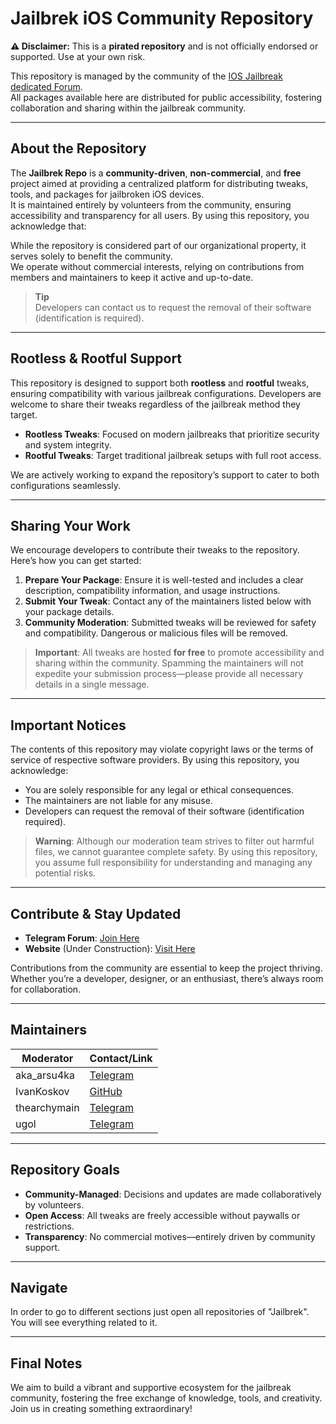# Jailbrek iOS Community Repository

**⚠️ Disclaimer:** This is a **pirated repository** and is not officially endorsed or supported. Use at your own risk.

This repository is managed by the community of the [IOS Jailbreak dedicated Forum](https://t.me/Jailbrek_ios).  
All packages available here are distributed for public accessibility, fostering collaboration and sharing within the jailbreak community.

---

## About the Repository

The **Jailbrek Repo** is a **community-driven**, **non-commercial**, and **free** project aimed at providing a centralized platform for distributing tweaks, tools, and packages for jailbroken iOS devices.  
It is maintained entirely by volunteers from the community, ensuring accessibility and transparency for all users.
By using this repository, you acknowledge that:

While the repository is considered part of our organizational property, it serves solely to benefit the community.  
We operate without commercial interests, relying on contributions from members and maintainers to keep it active and up-to-date.

> **Tip**  
> Developers can contact us to request the removal of their software (identification is required).

---

## Rootless & Rootful Support

This repository is designed to support both **rootless** and **rootful** tweaks, ensuring compatibility with various jailbreak configurations. Developers are welcome to share their tweaks regardless of the jailbreak method they target.

- **Rootless Tweaks**: Focused on modern jailbreaks that prioritize security and system integrity.
- **Rootful Tweaks**: Target traditional jailbreak setups with full root access.

We are actively working to expand the repository’s support to cater to both configurations seamlessly.

---

## Sharing Your Work

We encourage developers to contribute their tweaks to the repository. Here’s how you can get started:

1. **Prepare Your Package**: Ensure it is well-tested and includes a clear description, compatibility information, and usage instructions.
2. **Submit Your Tweak**: Contact any of the maintainers listed below with your package details.
3. **Community Moderation**: Submitted tweaks will be reviewed for safety and compatibility. Dangerous or malicious files will be removed.

> **Important**: All tweaks are hosted **for free** to promote accessibility and sharing within the community. Spamming the maintainers will not expedite your submission process—please provide all necessary details in a single message.

---

## Important Notices

The contents of this repository may violate copyright laws or the terms of service of respective software providers. By using this repository, you acknowledge:

- You are solely responsible for any legal or ethical consequences.
- The maintainers are not liable for any misuse.
- Developers can request the removal of their software (identification required).

> **Warning**: Although our moderation team strives to filter out harmful files, we cannot guarantee complete safety. By using this repository, you assume full responsibility for understanding and managing any potential risks.

---

## Contribute & Stay Updated

- **Telegram Forum**: [Join Here](https://t.me/Jailbrek_ios)  
- **Website** (Under Construction): [Visit Here](https://jailbrek.github.io/repo/)

Contributions from the community are essential to keep the project thriving. Whether you’re a developer, designer, or an enthusiast, there’s always room for collaboration.

---

## Maintainers

| Moderator         | Contact/Link                             |
|-------------------|------------------------------------------|
| aka_arsu4ka       | [Telegram](https://t.me/aka_arsu4ka)    |
| IvanKoskov        | [GitHub](https://github.com/IvanKoskov) |
| thearchymain      | [Telegram](https://t.me/thearchymain)   |
| ugol              | [Telegram](https://t.me/ipabuy)         |

---

## Repository Goals

- **Community-Managed**: Decisions and updates are made collaboratively by volunteers.
- **Open Access**: All tweaks are freely accessible without paywalls or restrictions.
- **Transparency**: No commercial motives—entirely driven by community support.

---

## Navigate

In order to go to different sections just open all repositories of "Jailbrek". You will see everything related to it.




---

## Final Notes

We aim to build a vibrant and supportive ecosystem for the jailbreak community, fostering the free exchange of knowledge, tools, and creativity. Join us in creating something extraordinary!











<!--

**Here are some ideas to get you started:**

🙋‍♀️ A short introduction - what is your organization all about?
🌈 Contribution guidelines - how can the community get involved?
👩‍💻 Useful resources - where can the community find your docs? Is there anything else the community should know?
🍿 Fun facts - what does your team eat for breakfast?
🧙 Remember, you can do mighty things with the power of [Markdown](https://docs.github.com/github/writing-on-github/getting-started-with-writing-and-formatting-on-github/basic-writing-and-formatting-syntax)
-->
